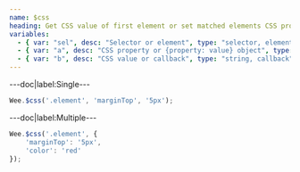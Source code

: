 ```yaml
---
name: $css
heading: Get CSS value of first element or set matched elements CSS property with specified value
variables:
  - { var: "sel", desc: "Selector or element", type: "selector, element", req: true }
  - { var: "a", desc: "CSS property or {property: value} object", type: "string, object", req: true }
  - { var: "b", desc: "CSS value or callback", type: "string, callback" }
---
```


---doc|label:Single---

```javascript
Wee.$css('.element', 'marginTop', '5px');
```

---doc|label:Multiple---

```javascript
Wee.$css('.element', {
	'marginTop': '5px',
	'color': 'red'
});
```